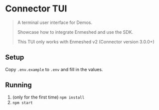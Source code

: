 # Connector TUI

> A terminal user interface for Demos.
>
> Showcase how to integrate Enmeshed and use the SDK.
>
> This TUI only works with Enmeshed v2 (Connector version 3.0.0+)

## Setup

Copy `.env.example` to `.env` and fill in the values.

## Running

1. (only for the first time) `npm install`
2. `npm start`
